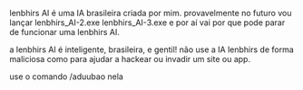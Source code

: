 lenbhirs AI é uma IA brasileira criada por mim. provavelmente no futuro vou lançar lenbhirs_AI-2.exe lenbhirs_AI-3.exe e por aí vai por que pode parar de funcionar uma lenbhirs AI.


a lenbhirs AI é inteligente, brasileira, e gentil! não use a IA lenbhirs de forma maliciosa como para ajudar a hackear ou invadir um site ou app.

use o comando /aduubao nela
